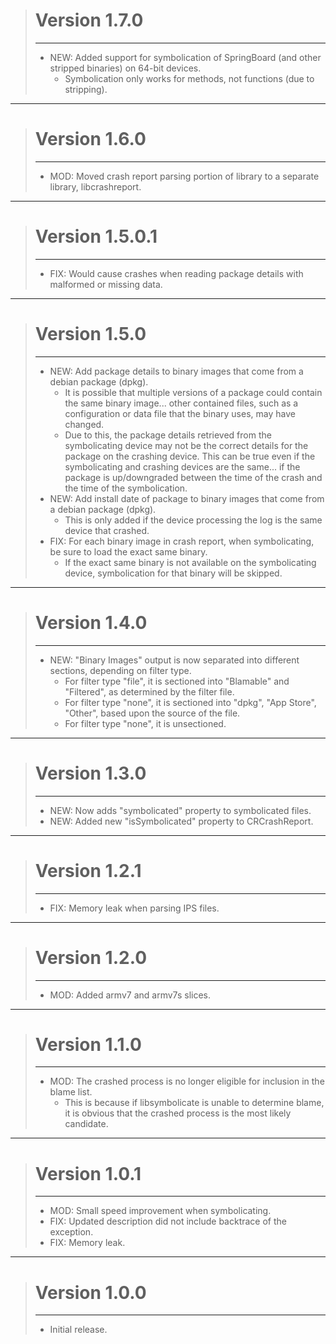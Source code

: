 > # Version 1.7.0
> - - -
> * NEW: Added support for symbolication of SpringBoard (and other stripped binaries) on 64-bit devices.
>     * Symbolication only works for methods, not functions (due to stripping).

- - -

> # Version 1.6.0
> - - -
> * MOD: Moved crash report parsing portion of library to a separate library, libcrashreport.

- - -

> # Version 1.5.0.1
> - - -
> * FIX: Would cause crashes when reading package details with malformed or missing data.

- - -

> # Version 1.5.0
> - - -
> * NEW: Add package details to binary images that come from a debian package (dpkg).
>     * It is possible that multiple versions of a package could contain the same binary image... other contained files, such as a configuration or data file that the binary uses, may have changed.
>     * Due to this, the package details retrieved from the symbolicating device may not be the correct details for the package on the crashing device. This can be true even if the symbolicating and crashing devices are the same... if the package is up/downgraded between the time of the crash and the time of the symbolication.
> * NEW: Add install date of package to binary images that come from a debian package (dpkg).
>     * This is only added if the device processing the log is the same device that crashed.
> * FIX: For each binary image in crash report, when symbolicating, be sure to load the exact same binary.
>     * If the exact same binary is not available on the symbolicating device, symbolication for that binary will be skipped.

- - -

> # Version 1.4.0
> - - -
> * NEW: "Binary Images" output is now separated into different sections, depending on filter type.
>     * For filter type "file", it is sectioned into "Blamable" and "Filtered", as determined by the filter file.
>     * For filter type "none", it is sectioned into "dpkg", "App Store", "Other", based upon the source of the file.
>     * For filter type "none", it is unsectioned.

- - -

> # Version 1.3.0
> - - -
> * NEW: Now adds "symbolicated" property to symbolicated files.
> * NEW: Added new "isSymbolicated" property to CRCrashReport.

- - -

> # Version 1.2.1
> - - -
> * FIX: Memory leak when parsing IPS files.

- - -

> # Version 1.2.0
> - - -
> * MOD: Added armv7 and armv7s slices.

- - -

> # Version 1.1.0
> - - -
> * MOD: The crashed process is no longer eligible for inclusion in the blame list.
>     * This is because if libsymbolicate is unable to determine blame, it is obvious that the crashed process is the most likely candidate.

- - -

> # Version 1.0.1
> - - -
> * MOD: Small speed improvement when symbolicating.
> * FIX: Updated description did not include backtrace of the exception.
> * FIX: Memory leak.

- - -

> # Version 1.0.0
> - - -
> * Initial release.
